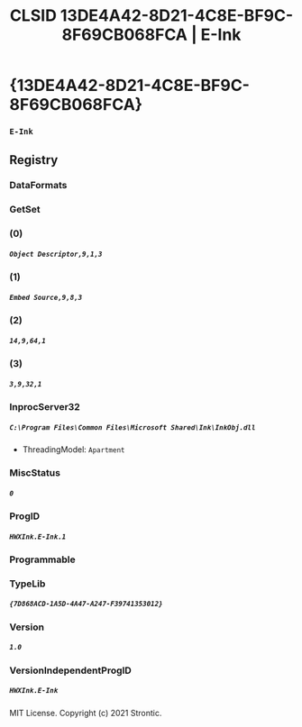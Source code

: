 ﻿---
title: "CLSID 13DE4A42-8D21-4C8E-BF9C-8F69CB068FCA | E-Ink"
excerpt: What is COM-Object CLSID 13DE4A42-8D21-4C8E-BF9C-8F69CB068FCA?
---

# {13DE4A42-8D21-4C8E-BF9C-8F69CB068FCA}

### `E-Ink`

## Registry


### DataFormats


### GetSet


### (0)

##### `Object Descriptor,9,1,3`

### (1)

##### `Embed Source,9,8,3`

### (2)

##### `14,9,64,1`

### (3)

##### `3,9,32,1`

### InprocServer32

##### `C:\Program Files\Common Files\Microsoft Shared\Ink\InkObj.dll`
* ThreadingModel: `Apartment`

### MiscStatus

##### `0`

### ProgID

##### `HWXInk.E-Ink.1`

### Programmable


### TypeLib

##### `{7D868ACD-1A5D-4A47-A247-F39741353012}`

### Version

##### `1.0`

### VersionIndependentProgID

##### `HWXInk.E-Ink`

MIT License. Copyright (c) 2021 Strontic.


